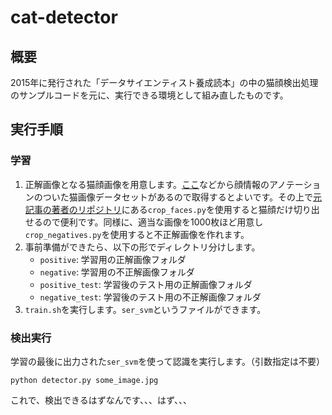 # cat-detector

## 概要

2015年に発行された「データサイエンティスト養成読本」の中の猫顔検出処理のサンプルコードを元に、実行できる環境として組み直したものです。

## 実行手順

### 学習

1. 正解画像となる猫顔画像を用意します。[ここ](https://www.kaggle.com/crawford/cat-dataset)などから顔情報のアノテーションのついた猫画像データセットがあるので取得するとよいです。その上で[元記事の著者のリポジトリ](https://github.com/t-abe/cat-face-detection)にある`crop_faces.py`を使用すると猫顔だけ切り出せるので便利です。同様に、適当な画像を1000枚ほど用意し`crop_negatives.py`を使用すると不正解画像を作れます。
2. 事前準備ができたら、以下の形でディレクトリ分けします。
   - `positive`: 学習用の正解画像フォルダ
   - `negative`: 学習用の不正解画像フォルダ
   - `positive_test`: 学習後のテスト用の正解画像フォルダ
   - `negative_test`: 学習後のテスト用の不正解画像フォルダ
3. `train.sh`を実行します。`ser_svm`というファイルができます。

### 検出実行

学習の最後に出力された`ser_svm`を使って認識を実行します。（引数指定は不要）

```
python detector.py some_image.jpg
```

これで、検出できるはずなんです、、、はず、、、
